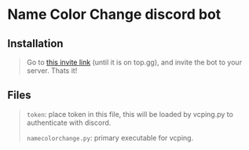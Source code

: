 # Name Color Change discord bot

## Installation
> Go to [this invite link](https://discord.com/oauth2/authorize?client_id=843213927285784576&permissions=268435456&scope=bot%20applications.commands) (until it is on top.gg), and invite the bot to your server. Thats it!

## Files
> `token`: place token in this file, this will be loaded by vcping.py to authenticate
with discord.
>
> `namecolorchange.py`: primary executable for vcping.
